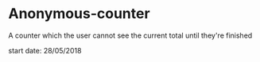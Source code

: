 # Anonymous-counter
A counter which the user cannot see the current total until they're finished

start date: 28/05/2018